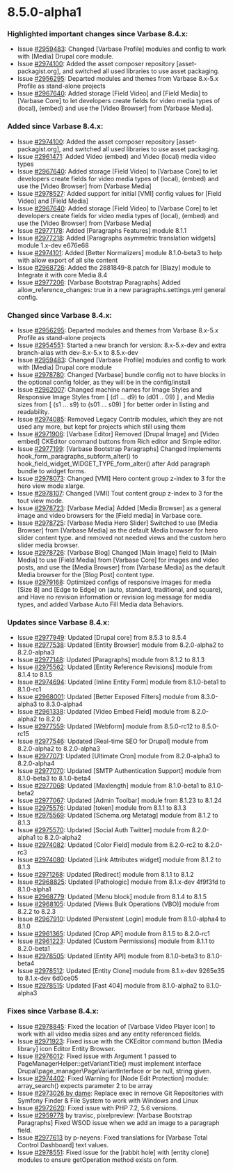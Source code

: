 # 8.5.0-alpha1

 ### Highlighted important changes since Varbase 8.4.x:

* Issue [#2959483](http://drupal.org/node/2959483): 
              Changed [Varbase Profile] modules and config to work with [Media]
              Drupal core module.
* Issue [#2974100](http://drupal.org/node/2974100):
              Added the asset composer repository [asset-packagist.org], and
              switched all used libraries to use asset packaging.
* Issue [#2956295](http://drupal.org/node/2956295):
              Departed modules and themes from Varbase 8.x-5.x Profile as
              stand-alone projects
* Issue [#2967640](http://drupal.org/node/2967640):
              Added storage [Field Video] and [Field Media] to [Varbase Core] 
              to let developers create fields for video media types of (local),
              (embed) and use the [Video Browser] from [Varbase Media].

 ### Added since Varbase 8.4.x:
* Issue [#2974100](http://drupal.org/node/2974100):
              Added the asset composer repository [asset-packagist.org], and 
              switched all used libraries to use asset packaging.
* Issue [#2961471](http://drupal.org/node/2961471):
              Added Video (embed) and Video (local) media video types
* Issue [#2967640](http://drupal.org/node/2967640):
              Added storage [Field Video] to [Varbase Core] to let developers
              create fields for video media types of (local), (embed) and use 
              the [Video Browser] from [Varbase Media]
* Issue [#2978527](http://drupal.org/node/2978527):
              Added support for initial [VMI] config values for [Field Video]
              and [Field Media]
* Issue [#2967640](http://drupal.org/node/2967640):
              Added storage [Field Video] to [Varbase Core] to let developers
              create fields for video media types of (local), (embed) and use
              the [Video Browser] from [Varbase Media]
* Issue [#2977178](http://drupal.org/node/2977178):
              Added [Paragraphs Features] module 8.1.1
* Issue [#2977218](http://drupal.org/node/2977218):
              Added [Paragraphs asymmetric translation widgets] module
              1.x-dev e676e68
* Issue [#2974101](http://drupal.org/node/2974101):
              Added [Better Normalizers] module 8.1.0-beta3 to help with
              allow export of all site content
* Issue [#2968726](http://drupal.org/node/2968726):
              Added the 2881849-8.patch for [Blazy] module to Integrate it
              with core Media 8.4
* Issue [#2977206](http://drupal.org/node/2977206):
              [Varbase Bootstrap Paragraphs] Added allow_reference_changes:
              true in a new paragraphs.settings.yml general config.

 ### Changed since Varbase 8.4.x:
* Issue [#2956295](http://drupal.org/node/2956295):
              Departed modules and themes from Varbase 8.x-5.x Profile as
              stand-alone projects
* Issue [#2954551](http://drupal.org/node/2954551):
              Started a new branch for version: 8.x-5.x-dev and extra
              branch-alias with dev-8.x-5.x to 8.5.x-dev
* Issue [#2959483](http://drupal.org/node/2959483):
              Changed [Varbase Profile] modules and config to work with
              [Media] Drupal core module
* Issue [#2978780](http://drupal.org/node/2978780):
              Changed [Varbase] bundle config not to have blocks in the
              optional config folder, as they will be in the config/install
* Issue [#2962007](http://drupal.org/node/2962007):
              Changed machine names for Image Styles and Responsive
              Image Styles from [ (d1 ... d9) to (d01 .. 09) ] , and
              Media sizes from [ (s1 ... s9) to (s01 ... s09) ] for better
              order in listing and readability.
* Issue [#2974085](http://drupal.org/node/2974085):
              Removed Legacy Contrib modules, which they are not used any more,
              but kept for projects which still using them
* Issue [#2971906](http://drupal.org/node/2971906):
              [Varbase Editor] Removed [Drupal Image] and [Video embed]
              CKEditor command buttons from Rich editor and Simple editor.
* Issue [#2977199](http://drupal.org/node/2977199):
              [Varbase Bootstrap Paragraphs] Changed Implements
              hook_form_paragraphs_subform_alter() to
              hook_field_widget_WIDGET_TYPE_form_alter() after
              Add paragraph bundle to widget forms.
* Issue [#2978073](http://drupal.org/node/2978073):
              Changed [VMI] Hero content group z-index to 3 for the hero
              view mode xlarge.
* Issue [#2978107](http://drupal.org/node/2978107):
              Changed [VMI] Tout content group z-index to 3 for the tout
              view mode.
* Issue [#2978723](http://drupal.org/node/2978723):
              [Varbase Media] Added [Media Browser] as a general image and
              video browsers for the [Field media] in Varbase core.
* Issue [#2978725](http://drupal.org/node/2978725):
              [Varbase Media Hero Slider] Switched to use [Media Browser]
              from [Varbase Media] as the default Media browser for hero slider
              content type. and removed not needed views and the custom hero
              slider media browser.
* Issue [#2978726](http://drupal.org/node/2978726):
              [Varbase Blog] Changed [Main Image] field to [Main Media] to use
              [Field Media] from [Varbase Core] for images and video posts,
              and use the [Media Browser] from [Varbase Media] as the default
              Media browser for the [Blog Post] content type.
* Issue [#2979168](http://drupal.org/node/2979168):
              Optimized configs of responsive images for media [Size 8] and
              [Edge to Edge] on (auto, standard, traditional, and square),
              and Have no revision information or revision log message for
              media types, and added Varbase Auto Fill Media data Behaviors.

 ### Updates since Varbase 8.4.x:
* Issue [#2977949](http://drupal.org/node/2977949):
              Updated [Drupal core] from 8.5.3 to 8.5.4
* Issue [#2977538](http://drupal.org/node/2977538):
              Updated [Entity Browser] module from 8.2.0-alpha2 to 8.2.0-alpha3
* Issue [#2977148](http://drupal.org/node/2977148):
              Updated [Paragraphs] module from 8.1.2 to 8.1.3
* Issue [#2975562](http://drupal.org/node/2975562):
              Updated [Entity Reference Revisions] module from 8.1.4 to 8.1.5
* Issue [#2974694](http://drupal.org/node/2974694):
              Updated [Inline Entity Form] module from 8.1.0-beta1 to 8.1.0-rc1
* Issue [#2968001](http://drupal.org/node/2968001):
              Updated [Better Exposed Filters] module
              from 8.3.0-alpha3 to 8.3.0-alpha4
* Issue [#2961338](http://drupal.org/node/2961338):
              Updated [Video Embed Field] module from 8.2.0-alpha2 to 8.2.0
* Issue [#2977559](http://drupal.org/node/2977559):
              Updated [Webform] module from 8.5.0-rc12 to 8.5.0-rc15
* Issue [#2977546](http://drupal.org/node/2977546):
              Updated [Real-time SEO for Drupal] module
              from 8.2.0-alpha2 to 8.2.0-alpha3
* Issue [#2977071](http://drupal.org/node/2977071):
              Updated [Ultimate Cron] module from 8.2.0-alpha3 to 8.2.0-alpha4
* Issue [#2977070](http://drupal.org/node/2977070):
              Updated [SMTP Authentication Support] module
              from 8.1.0-beta3 to 8.1.0-beta4
* Issue [#2977068](http://drupal.org/node/2977068):
              Updated [Maxlength] module from 8.1.0-beta1 to 8.1.0-beta2
* Issue [#2977067](http://drupal.org/node/2977067):
              Updated [Admin Toolbar] module from 8.1.23 to 8.1.24
* Issue [#2975576](http://drupal.org/node/2975576):
              Updated [token] module from 8.1.1 to 8.1.3
* Issue [#2975569](http://drupal.org/node/2975569):
              Updated [Schema.org Metatag] module from 8.1.2 to 8.1.3
* Issue [#2975570](http://drupal.org/node/2975570):
              Updated [Social Auth Twitter] module
              from 8.2.0-alpha1 to 8.2.0-alpha2
* Issue [#2974082](http://drupal.org/node/2974082):
              Updated [Color Field] module from 8.2.0-rc2 to 8.2.0-rc3
* Issue [#2974080](http://drupal.org/node/2974080):
              Updated [Link Attributes widget] module from 8.1.2 to 8.1.3
* Issue [#2971268](http://drupal.org/node/2971268):
              Updated [Redirect] module from 8.1.1 to 8.1.2
* Issue [#2968825](http://drupal.org/node/2968825):
              Updated [Pathologic] module from 8.1.x-dev 4f9f3fd to 8.1.0-alpha1
* Issue [#2968779](http://drupal.org/node/2968779):
              Updated [Menu block] module from 8.1.4 to 8.1.5
* Issue [#2968105](http://drupal.org/node/2968105):
              Updated [Views Bulk Operations (VBO)] module from 8.2.2 to 8.2.3
* Issue [#2967910](http://drupal.org/node/2967910):
              Updated [Persistent Login] module from 8.1.0-alpha4 to 8.1.0
* Issue [#2961365](http://drupal.org/node/2961365):
              Updated [Crop API] module from 8.1.5 to 8.2.0-rc1
* Issue [#2961223](http://drupal.org/node/2961223):
              Updated [Custom Permissions] module from 8.1.1 to 8.2.0-beta1
* Issue [#2978505](http://drupal.org/node/2978505):
              Updated [Entity API] module from 8.1.0-beta3 to 8.1.0-beta4
* Issue [#2978512](http://drupal.org/node/2978512):
              Updated [Entity Clone] module
              from 8.1.x-dev 9265e35 to 8.1.x-dev 6d0ce05
* Issue [#2978515](http://drupal.org/node/2978515):
              Updated [Fast 404] module from 8.1.0-alpha2 to 8.1.0-alpha3

 ### Fixes since Varbase 8.4.x:
* Issue [#2978845](http://drupal.org/node/2978845):
              Fixed the location of [Varbase Video Player icon] to work
              with all video media sizes and any entity referenced fields.
* Issue [#2971923](http://drupal.org/node/2971923):
              Fixed issue with the CKEditor command button [Media library]
              icon Editor Entity Browser.
* Issue [#2976012](http://drupal.org/node/2976012):
              Fixed issue with Argument 1 passed to
              PageManagerHelper::getVariantTitle() must implement interface
              Drupal\page_manager\PageVariantInterface or be null, string given.
* Issue [#2974402](http://drupal.org/node/2974402):
              Fixed Warning for [Node Edit Protection] module: array_search()
              expects parameter 2 to be array
* Issue [#2973026 by dame](http://drupal.org/node/2973026):
              Replace exec in remove Git Repositories with Symfony Finder & 
              File System to work with Windows and Linux
* Issue [#2972620](http://drupal.org/node/2972620):
              Fixed issue with PHP 7.2, 5.6 versions.
* Issue [#2959778](http://drupal.org/node/2959778)
              by travisc, pixelpreview: [Varbase Bootstrap Paragraphs] Fixed
              WSOD issue when we add an image to a paragraph field.
* Issue [#2977613](http://drupal.org/node/2977613) by p-neyens:
              Fixed translations for [Varbase Total Control Dashboard]
              text values.
* Issue [#2978551](http://drupal.org/node/2978551):
              Fixed issue for the [rabbit hole] with [entity clone] modules to
              ensure getOperation method exists on form.